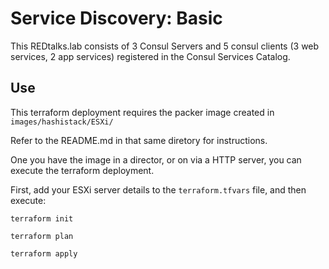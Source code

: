 # Service Discovery: Basic

This REDtalks.lab consists of 3 Consul Servers and 5 consul clients (3 web services, 2 app services) registered in the Consul Services Catalog.

## Use

This terraform deployment requires the packer image created in `images/hashistack/ESXi/`

Refer to the README.md in that same diretory for instructions.

One you have the image in a director, or on via a HTTP server, you can execute the terraform deployment.

First, add your ESXi server details to the `terraform.tfvars` file, and then execute:

`terraform init`

`terraform plan`

`terraform apply`